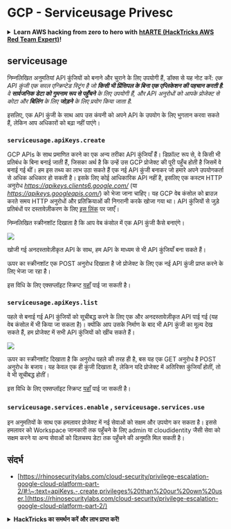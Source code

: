 # GCP - Serviceusage Privesc

<details>

<summary><strong>Learn AWS hacking from zero to hero with</strong> <a href="https://training.hacktricks.xyz/courses/arte"><strong>htARTE (HackTricks AWS Red Team Expert)</strong></a><strong>!</strong></summary>

HackTricks का समर्थन करने के अन्य तरीके:

* यदि आप चाहते हैं कि आपकी **कंपनी का विज्ञापन HackTricks में दिखाई दे** या **HackTricks को PDF में डाउनलोड करना चाहते हैं** तो [**सब्सक्रिप्शन प्लान्स**](https://github.com/sponsors/carlospolop) देखें!
* [**आधिकारिक PEASS & HackTricks स्वैग**](https://peass.creator-spring.com) प्राप्त करें
* [**The PEASS Family**](https://opensea.io/collection/the-peass-family) की खोज करें, हमारा विशेष [**NFTs**](https://opensea.io/collection/the-peass-family) संग्रह
* 💬 [**Discord group**](https://discord.gg/hRep4RUj7f) में **शामिल हों** या [**telegram group**](https://t.me/peass) में या **Twitter** पर मुझे 🐦 [**@carlospolopm**](https://twitter.com/carlospolopm) **का पालन करें**.
* **अपनी हैकिंग ट्रिक्स साझा करें PRs जमा करके** [**HackTricks**](https://github.com/carlospolop/hacktricks) और [**HackTricks Cloud**](https://github.com/carlospolop/hacktricks-cloud) github repos में.

</details>

## serviceusage

निम्नलिखित अनुमतियां API कुंजियों को बनाने और चुराने के लिए उपयोगी हैं, डॉक्स से यह नोट करें: _एक API कुंजी एक सरल एन्क्रिप्टेड स्ट्रिंग है जो **किसी भी प्रिंसिपल के बिना एक एप्लिकेशन की पहचान करती है**. वे **सार्वजनिक डेटा को गुमनाम रूप से पहुँचने** के लिए उपयोगी हैं, और API अनुरोधों को आपके प्रोजेक्ट से कोटा और **बिलिंग** के लिए **जोड़ने** के लिए प्रयोग किया जाता है._

इसलिए, एक API कुंजी के साथ आप उस कंपनी को अपने API के उपयोग के लिए भुगतान करवा सकते हैं, लेकिन आप अधिकारों को बढ़ा नहीं पाएंगे।

### `serviceusage.apiKeys.create`

GCP APIs के साथ प्रमाणित करने का एक अन्य तरीका API कुंजियाँ हैं। डिफ़ॉल्ट रूप से, वे किसी भी प्रतिबंध के बिना बनाई जाती हैं, जिसका अर्थ है कि उन्हें उस GCP प्रोजेक्ट की पूरी पहुँच होती है जिसमें वे बनाई गई थीं। हम इस तथ्य का लाभ उठा सकते हैं एक नई API कुंजी बनाकर जो हमारे अपने उपयोगकर्ता से अधिक अधिकार हो सकती है। इसके लिए कोई आधिकारिक API नहीं है, इसलिए एक कस्टम HTTP अनुरोध _https://apikeys.clients6.google.com/_ (या _https://apikeys.googleapis.com/_) को भेजा जाना चाहिए। यह GCP वेब कंसोल को ब्राउज़ करते समय HTTP अनुरोधों और प्रतिक्रियाओं की निगरानी करके खोजा गया था। API कुंजियों से जुड़े प्रतिबंधों पर दस्तावेज़ीकरण के लिए [इस लिंक](https://cloud.google.com/docs/authentication/api-keys) पर जाएँ।

निम्नलिखित स्क्रीनशॉट दिखाता है कि आप वेब कंसोल में एक API कुंजी कैसे बनाएंगे।

![](https://rhinosecuritylabs.com/wp-content/uploads/2020/04/image6-1.png)

खोजी गई अनदस्तावेज़ीकृत API के साथ, हम API के माध्यम से भी API कुंजियाँ बना सकते हैं।

ऊपर का स्क्रीनशॉट एक POST अनुरोध दिखाता है जो प्रोजेक्ट के लिए एक नई API कुंजी प्राप्त करने के लिए भेजा जा रहा है।

इस विधि के लिए एक्सप्लॉइट स्क्रिप्ट [यहाँ](https://github.com/RhinoSecurityLabs/GCP-IAM-Privilege-Escalation/blob/master/ExploitScripts/serviceusage.apiKeys.create.py) पाई जा सकती है।

### `serviceusage.apiKeys.list`

पहले से बनाई गई API कुंजियों को सूचीबद्ध करने के लिए एक और अनदस्तावेज़ीकृत API पाई गई (यह वेब कंसोल में भी किया जा सकता है)। क्योंकि आप उसके निर्माण के बाद भी API कुंजी का मूल्य देख सकते हैं, हम प्रोजेक्ट में सभी API कुंजियों को खींच सकते हैं।

![](https://rhinosecuritylabs.com/wp-content/uploads/2020/04/image4-1.png)

ऊपर का स्क्रीनशॉट दिखाता है कि अनुरोध पहले की तरह ही है, बस यह एक GET अनुरोध है POST अनुरोध के बजाय। यह केवल एक ही कुंजी दिखाता है, लेकिन यदि प्रोजेक्ट में अतिरिक्त कुंजियाँ होतीं, तो वे भी सूचीबद्ध होतीं।

इस विधि के लिए एक्सप्लॉइट स्क्रिप्ट [यहाँ](https://github.com/RhinoSecurityLabs/GCP-IAM-Privilege-Escalation/blob/master/ExploitScripts/serviceusage.apiKeys.list.py) पाई जा सकती है।

### **`serviceusage.services.enable`** , **`serviceusage.services.use`**

इन अनुमतियों के साथ एक हमलावर प्रोजेक्ट में नई सेवाओं को सक्षम और उपयोग कर सकता है। इससे हमलावर को Workspace जानकारी तक पहुँचने के लिए admin या cloudidentity जैसी सेवा को सक्षम करने या अन्य सेवाओं को दिलचस्प डेटा तक पहुँचने की अनुमति मिल सकती है।&#x20;

## **संदर्भ**

* [https://rhinosecuritylabs.com/cloud-security/privilege-escalation-google-cloud-platform-part-2/#:\~:text=apiKeys.-,create,privileges%20than%20our%20own%20user.](https://rhinosecuritylabs.com/cloud-security/privilege-escalation-google-cloud-platform-part-2/)

<details>

<summary><strong>HackTricks का समर्थन करें और लाभ प्राप्त करें!</strong></summary>

क्या आप **साइबर सुरक्षा कंपनी** में काम करते हैं? क्या आप चाहते हैं कि आपकी **कंपनी का विज्ञापन HackTricks में दिखाई दे**? या क्या आप PEASS के **नवीनतम संस्करण तक पहुँच चाहते हैं या HackTricks को PDF में डाउनलोड करना चाहते हैं**? [**सब्सक्रिप्शन प्लान्स**](https://github.com/sponsors/carlospolop) देखें!

[**The PEASS Family**](https://opensea.io/collection/the-peass-family) की खोज करें, हमारा विशेष [**NFTs**](https://opensea.io/collection/the-peass-family) संग्रह

[**आधिकारिक PEASS & HackTricks स्वैग**](https://peass.creator-spring.com) प्राप्त करें

[**💬**](https://emojipedia.org/speech-balloon/) [**Discord group**](https://discord.gg/hRep4RUj7f) में **शामिल हों** या [**telegram group**](https://t.me/peass) में या **Twitter** पर मुझे [**🐦**](https://github.com/carlospolop/hacktricks/tree/7af18b62b3bdc423e11444677a6a73d4043511e9/\[https:/emojipedia.org/bird/README.md)[**@carlospolopm**](https://twitter.com/carlospolopm) **का पालन करें**.

**hacktricks github repo में PRs जमा करके अपनी हैकिंग ट्रिक्स साझा करें**\*\*\*\*

**.**

</details>
